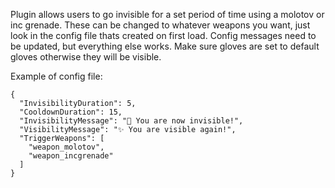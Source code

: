 Plugin allows users to go invisible for a set period of time using a molotov or inc grenade. These can be changed to whatever weapons you want, just look in the config file thats created on first load. Config messages need to be updated, but everything else works. Make sure gloves are set to default gloves otherwise they will be visible.

Example of config file:

```
{
  "InvisibilityDuration": 5,
  "CooldownDuration": 15,
  "InvisibilityMessage": "🫥 You are now invisible!",
  "VisibilityMessage": "✨ You are visible again!",
  "TriggerWeapons": [
    "weapon_molotov",
    "weapon_incgrenade"
  ]
}
